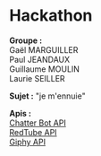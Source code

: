 # Hackathon

**Groupe :**  
Gaël MARGUILLER  
Paul JEANDAUX  
Guillaume MOULIN  
Laurie SEILLER  

**Sujet :**  "je m'ennuie"

**Apis :**  
[Chatter Bot API](https://github.com/pierredavidbelanger/chatter-bot-api)  
[RedTube API](https://api.redtube.com/docs/)  
[Giphy API](https://api.giphy.com/)  
